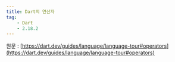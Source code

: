 ```yaml
---
title: Dart의 연산자
tag:
    - Dart
    - 2.18.2
---
```


원문 : [https://dart.dev/guides/language/language-tour#operators](https://dart.dev/guides/language/language-tour#operators)

<AdsenseB />
